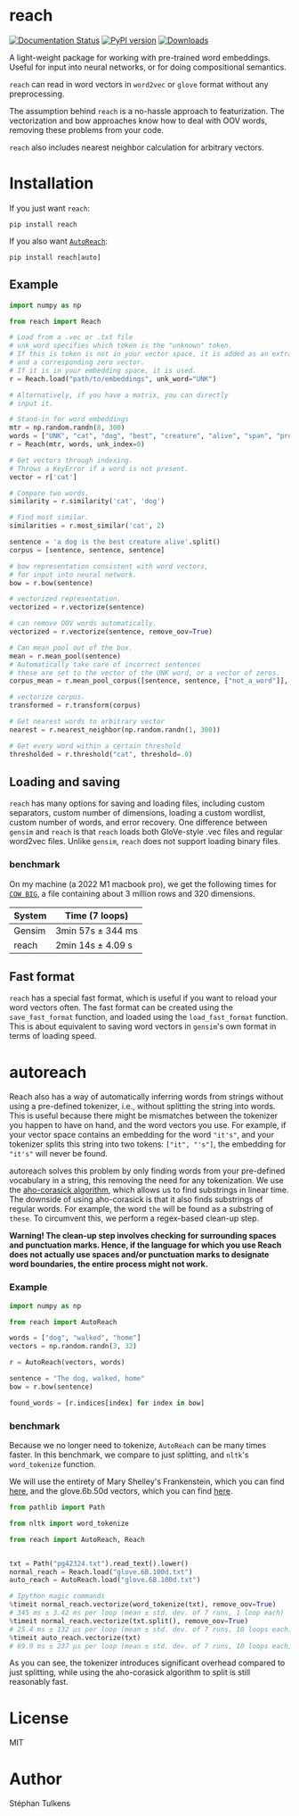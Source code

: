 # reach

[![Documentation Status](https://readthedocs.org/projects/reach/badge/?version=latest)](https://reach.readthedocs.io/en/latest/?badge=latest)
[![PyPI version](https://badge.fury.io/py/reach.svg)](https://badge.fury.io/py/reach)
[![Downloads](https://pepy.tech/badge/reach)](https://pepy.tech/project/reach)

A light-weight package for working with pre-trained word embeddings.
Useful for input into neural networks, or for doing compositional semantics.

`reach` can read in word vectors in `word2vec` or `glove` format without
any preprocessing.

The assumption behind `reach` is a no-hassle approach to featurization. The
vectorization and bow approaches know how to deal with OOV words, removing
these problems from your code.

`reach` also includes nearest neighbor calculation for arbitrary vectors.

# Installation

If you just want `reach`:

```
pip install reach
```

If you also want [`AutoReach`](#autoreach):

```
pip install reach[auto]
```

## Example

```python
import numpy as np

from reach import Reach

# Load from a .vec or .txt file
# unk_word specifies which token is the "unknown" token.
# If this is token is not in your vector space, it is added as an extra word
# and a corresponding zero vector.
# If it is in your embedding space, it is used.
r = Reach.load("path/to/embeddings", unk_word="UNK")

# Alternatively, if you have a matrix, you can directly
# input it.

# Stand-in for word embeddings
mtr = np.random.randn(8, 300)
words = ["UNK", "cat", "dog", "best", "creature", "alive", "span", "prose"]
r = Reach(mtr, words, unk_index=0)

# Get vectors through indexing.
# Throws a KeyError if a word is not present.
vector = r['cat']

# Compare two words.
similarity = r.similarity('cat', 'dog')

# Find most similar.
similarities = r.most_similar('cat', 2)

sentence = 'a dog is the best creature alive'.split()
corpus = [sentence, sentence, sentence]

# bow representation consistent with word vectors,
# for input into neural network.
bow = r.bow(sentence)

# vectorized representation.
vectorized = r.vectorize(sentence)

# can remove OOV words automatically.
vectorized = r.vectorize(sentence, remove_oov=True)

# Can mean pool out of the box.
mean = r.mean_pool(sentence)
# Automatically take care of incorrect sentences
# these are set to the vector of the UNK word, or a vector of zeros.
corpus_mean = r.mean_pool_corpus([sentence, sentence, ["not_a_word"]], remove_oov=True, safeguard=False)

# vectorize corpus.
transformed = r.transform(corpus)

# Get nearest words to arbitrary vector
nearest = r.nearest_neighbor(np.random.randn(1, 300))

# Get every word within a certain threshold
thresholded = r.threshold("cat", threshold=.0)
```

## Loading and saving

`reach` has many options for saving and loading files, including custom separators, custom number of dimensions, loading a custom wordlist, custom number of words, and error recovery. One difference between `gensim` and `reach` is that `reach` loads both GloVe-style .vec files and regular word2vec files. Unlike `gensim`, `reach` does not support loading binary files.

### benchmark

On my machine (a 2022 M1 macbook pro), we get the following times for [`COW BIG`](https://github.com/clips/dutchembeddings), a file containing about 3 million rows and 320 dimensions.

| System | Time (7 loops)    |
|--------|-------------------|
| Gensim | 3min 57s ± 344 ms |
| reach  | 2min 14s ± 4.09 s |

## Fast format

`reach` has a special fast format, which is useful if you want to reload your word vectors often. The fast format can be created using the `save_fast_format` function, and loaded using the `load_fast_format` function. This is about equivalent to saving word vectors in `gensim`'s own format in terms of loading speed.

# autoreach

Reach also has a way of automatically inferring words from strings without using a pre-defined tokenizer, i.e., without splitting the string into words. This is useful because there might be mismatches between the tokenizer you happen to have on hand, and the word vectors you use. For example, if your vector space contains an embedding for the word `"it's"`, and your tokenizer splits this string into two tokens: `["it", "'s"]`, the embedding for `"it's"` will never be found.

autoreach solves this problem by only finding words from your pre-defined vocabulary in a string, this removing the need for any tokenization. We use the [aho-corasick algorithm](https://en.wikipedia.org/wiki/Aho%E2%80%93Corasick_algorithm), which allows us to find substrings in linear time. The downside of using aho-corasick is that it also finds substrings of regular words. For example, the word `the` will be found as a substring of `these`. To circumvent this, we perform a regex-based clean-up step.

**Warning! The clean-up step involves checking for surrounding spaces and punctuation marks. Hence, if the language for which you use Reach does not actually use spaces and/or punctuation marks to designate word boundaries, the entire process might not work.**

### Example

```python
import numpy as np

from reach import AutoReach

words = ["dog", "walked", "home"]
vectors = np.random.randn(3, 32)

r = AutoReach(vectors, words)

sentence = "The dog, walked, home"
bow = r.bow(sentence)

found_words = [r.indices[index] for index in bow]
```

### benchmark

Because we no longer need to tokenize, `AutoReach` can be many times faster. In this benchmark, we compare to just splitting, and `nltk`'s `word_tokenize` function.

We will use the entirety of Mary Shelley's Frankenstein, which you can find [here](https://www.gutenberg.org/cache/epub/42324/pg42324.txt), and the glove.6b.50d vectors, which you can find [here](https://nlp.stanford.edu/data/glove.6B.zip).

```python
from pathlib import Path

from nltk import word_tokenize

from reach import AutoReach, Reach


txt = Path("pg42324.txt").read_text().lower()
normal_reach = Reach.load("glove.6B.100d.txt")
auto_reach = AutoReach.load("glove.6B.100d.txt")

# Ipython magic commands
%timeit normal_reach.vectorize(word_tokenize(txt), remove_oov=True)
# 345 ms ± 3.42 ms per loop (mean ± std. dev. of 7 runs, 1 loop each)
%timeit normal_reach.vectorize(txt.split(), remove_oov=True)
# 25.4 ms ± 132 µs per loop (mean ± std. dev. of 7 runs, 10 loops each)
%timeit auto_reach.vectorize(txt)
# 69.9 ms ± 237 µs per loop (mean ± std. dev. of 7 runs, 10 loops each)

```

As you can see, the tokenizer introduces significant overhead compared to just splitting, while using the aho-corasick algorithm to split is still reasonably fast.

# License

MIT

# Author

Stéphan Tulkens
